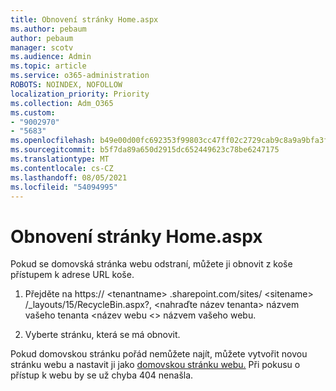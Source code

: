 ```yaml
---
title: Obnovení stránky Home.aspx
ms.author: pebaum
author: pebaum
manager: scotv
ms.audience: Admin
ms.topic: article
ms.service: o365-administration
ROBOTS: NOINDEX, NOFOLLOW
localization_priority: Priority
ms.collection: Adm_O365
ms.custom:
- "9002970"
- "5683"
ms.openlocfilehash: b49e00d00fc692353f99803cc47ff02c2729cab9c8a9a9bfa3ff4674d785bda5
ms.sourcegitcommit: b5f7da89a650d2915dc652449623c78be6247175
ms.translationtype: MT
ms.contentlocale: cs-CZ
ms.lasthandoff: 08/05/2021
ms.locfileid: "54094995"
---
```

# <a name="recover-the-homeaspx-page"></a>Obnovení stránky Home.aspx

Pokud se domovská stránka webu odstraní, můžete ji obnovit z koše přístupem k adrese URL koše.

1. Přejděte na https:// \<tenantname> .sharepoint.com/sites/ \<sitename> /_layouts/15/RecycleBin.aspx?,   <nahraďte název tenanta> názvem vašeho tenanta <název webu <> názvem vašeho webu.

2. Vyberte stránku, která se má obnovit.

Pokud domovskou stránku pořád nemůžete najít, můžete vytvořit novou stránku webu a nastavit ji jako [domovskou stránku webu.](https://support.microsoft.com/en-gb/office/use-a-different-page-for-your-sharepoint-site-home-page-35a5022c-f84a-455d-985e-c691ab5dfa17?ui=en-us&rs=en-gb&ad=gb) Při pokusu o přístup k webu by se už chyba 404 nenašla.
